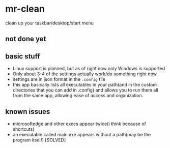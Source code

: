 # mr-clean
clean up your taskbar/desktop/start menu


## **not done yet**

## basic stuff
- Linux support is planned, but as of right now only Windows is supported
- Only about 3-4 of the settings actually work/do something right now
- settings are in json format in the `.config` file
- this app basically lists all executables in your path(and in the custom directories that you can add in .config) and allows you to run them all from the same app, allowing ease of access and organization.


## known issues
- microsoftedge and other execs appear twice(i think because of shortcuts)
- an executable called main.exe appears without a path(may be the program itself) [SOLVED]
